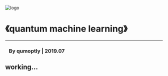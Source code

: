 ![logo](/favicon.ico)
# 《quantum machine learning》

---
### &nbsp;&nbsp; By qumoptly  |  2019.07   <br>

## working...
